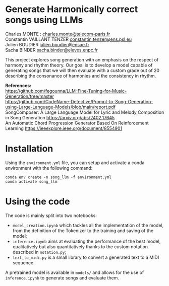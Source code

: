 # Generate Harmonically correct songs using LLMs
Charles MONTE : charles.monte@telecom-paris.fr \
Constantin VAILLANT TENZER  constantin.tenzer@ens.psl.eu \
Julien BOUDIER julien.boudier@ensae.fr \
Sacha BINDER sacha.binder@eleves.enpc.fr 

This project explores song generation with an emphasis on the respect of harmony and rhythm theory. Our goal is to develop a model capable of generating songs that we will then evaluate with a custom grade out of 20 describing the consonance of harmonies and the consistency in rhythm.

**References:** \
https://github.com/fegounna/LLM-Fine-Tuning-for-Music-Generation/tree/master \
https://github.com/CodeName-Detective/Prompt-to-Song-Generation-using-Large-Language-Models/blob/main/report.pdf \
SongComposer: A Large Language Model for Lyric and Melody Composition in Song Generation https://arxiv.org/abs/2402.17645 \
An Automatic Chord Progression Generator Based On Reinforcement Learning https://ieeexplore.ieee.org/document/8554901 

# Installation

Using the `environment.yml` file, you can setup and activate a conda environment with the following command: 
```console
conda env create -n song_llm -f environment.yml
conda activate song_llm
```

# Using the code

The code is mainly split into two notebooks: 
- `model_creation.ipynb` which tackles all the implementation of the model, from the definition of the Tokenizer to the training and saving of the model;
- `inference.ipynb` aims at evaluating the performance of the best model, qualitatively but also quantitatively thanks to the custom notation described in `notation.py`;
- `text_to_midi.py` is a small library to convert a generated text to a MIDI sequence.

A pretrained model is available in `models/` and allows for the use of `inference.ipynb` to generate songs and evaluate them.
